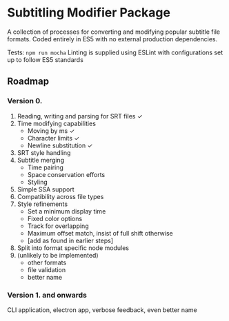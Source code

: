 Subtitling Modifier Package
=========

A collection of processes for converting and modifying popular subtitle file formats.
Coded entirely in ES5 with no external production dependencies.

Tests: `npm run mocha`
Linting is supplied using ESLint with configurations set up to follow ES5 standards


##  Roadmap

### Version 0.

  1. Reading, writing and parsing for SRT files ✓
  2. Time modifying capabilities
      - Moving by ms ✓
      - Character limits ✓
      - Newline substitution ✓
  3. SRT style handling
  4. Subtitle merging
      - Time pairing
      - Space conservation efforts
      - Styling
  5. Simple SSA support
  6. Compatibility across file types
  7. Style refinements
      - Set a minimum display time
      - Fixed color options
      - Track for overlapping
      - Maximum offset match, insist of full shift otherwise
      - [add as found in earlier steps]
  7. Split into format specific node modules
  8. (unlikely to be implemented)
      - other formats
      - file validation
      - better name

### Version 1. and onwards

  CLI application, electron app, verbose feedback, even better name

